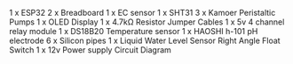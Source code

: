 1 x ESP32
2 x Breadboard
1 x EC sensor
1 x SHT31
3 x Kamoer Peristaltic Pumps
1 x OLED Display
1 x 4.7kΩ Resistor
Jumper Cables
1 x 5v 4 channel relay module
1 x DS18B20 Temperature sensor
1 x HAOSHI h-101 pH electrode
6 x Silicon pipes
1 x Liquid Water Level Sensor Right Angle Float Switch
1 x 12v Power supply 
Circuit Diagram
 
 


 

